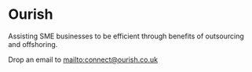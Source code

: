 # Ourish
Assisting SME businesses to be efficient through benefits of outsourcing and offshoring.

Drop an email to <mailto:connect@ourish.co.uk>

